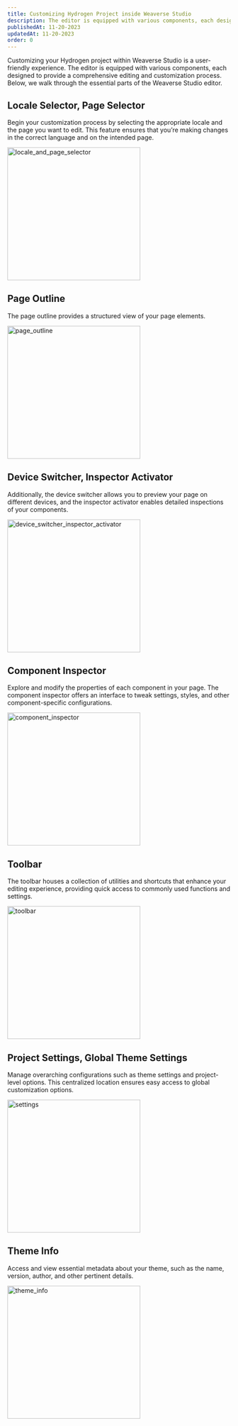 ```yaml
---
title: Customizing Hydrogen Project inside Weaverse Studio
description: The editor is equipped with various components, each designed to provide a comprehensive editing and customization process.
publishedAt: 11-20-2023
updatedAt: 11-20-2023
order: 0
---
```


Customizing your Hydrogen project within Weaverse Studio is a user-friendly experience. The editor is equipped with
various components, each designed to provide a comprehensive editing and customization process. Below, we walk through
the essential parts of the Weaverse Studio editor.

Locale Selector, Page Selector
------------------------------

Begin your customization process by selecting the appropriate locale and the page you want to edit. This feature ensures
that you’re making changes in the correct language and on the intended page.

<img alt="locale_and_page_selector" src="https://downloads.intercomcdn.com/i/o/868765002/83dbee1359664b9bdc6a1370/image.png" width="300"/>

Page Outline
------------

The page outline provides a structured view of your page elements.

<img alt="page_outline" src="https://downloads.intercomcdn.com/i/o/868780395/86580a69acbc698c9e98a5cd/image.png" width="300"/>

Device Switcher, Inspector Activator
------------------------------------

Additionally, the device switcher allows you to preview your page on different devices, and the inspector activator
enables detailed inspections of your components.

<img alt="device_switcher_inspector_activator" src="https://downloads.intercomcdn.com/i/o/868781354/ad64ba4ff59ca4478638fd82/image.png" width="300"/>

Component Inspector
-------------------

Explore and modify the properties of each component in your page. The component inspector offers an interface to tweak
settings, styles, and other component-specific configurations.

<img alt="component_inspector" src="https://downloads.intercomcdn.com/i/o/868782433/f109f87c68b84ec1a5ae0955/image.png" width="300"/>

Toolbar
-------

The toolbar houses a collection of utilities and shortcuts that enhance your editing experience, providing quick access
to commonly used functions and settings.

<img alt="toolbar" src="https://downloads.intercomcdn.com/i/o/868783869/02c6af8ac04c65c332bd8a61/image.png" width="300"/>

Project Settings, Global Theme Settings
---------------------------------------

Manage overarching configurations such as theme settings and project-level options. This centralized location ensures
easy access to global customization options.

<img alt="settings" src="https://downloads.intercomcdn.com/i/o/868785432/4e137811660f6b30ff7cde21/image.png" width="300"/>

Theme Info
----------

Access and view essential metadata about your theme, such as the name, version, author, and other pertinent details.

<img alt="theme_info" src="https://downloads.intercomcdn.com/i/o/868786607/70657fe240171fca0a10b982/image.png" width="300"/>
